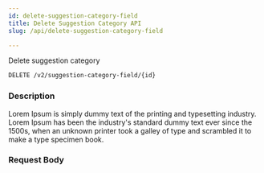 ```yaml
---
id: delete-suggestion-category-field
title: Delete Suggestion Category API
slug: /api/delete-suggestion-category-field

---
```


Delete suggestion category

```bash
DELETE /v2/suggestion-category-field/{id}
```

### Description

Lorem Ipsum is simply dummy text of the printing and typesetting industry. Lorem Ipsum has been the industry's standard
dummy text ever since the 1500s, when an unknown printer took a galley of type and scrambled it to make a type specimen book.

### Request Body
